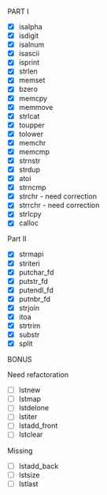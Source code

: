 PART I

- [x] isalpha
- [x] isdigit
- [x] isalnum
- [x] isascii
- [x] isprint
- [x] strlen
- [x] memset
- [x] bzero
- [x] memcpy
- [x] memmove
- [x] strlcat
- [x] toupper
- [x] tolower
- [x] memchr
- [x] memcmp
- [x] strnstr
- [x] strdup
- [x] atoi
- [x] strncmp
- [x] strchr - need correction
- [x] strrchr - need correction
- [x] strlcpy
- [x] calloc

Part II

- [x] strmapi
- [x] striteri
- [x] putchar_fd
- [x] putstr_fd
- [x] putendl_fd
- [x] putnbr_fd
- [x] strjoin
- [x] itoa
- [x] strtrim
- [x] substr
- [x] split

BONUS

Need refactoration
- [ ] lstnew
- [ ] lstmap
- [ ] lstdelone
- [ ] lstiter
- [ ] lstadd_front
- [ ] lstclear

Missing
- [ ] lstadd_back
- [ ] lstsize
- [ ] lstlast